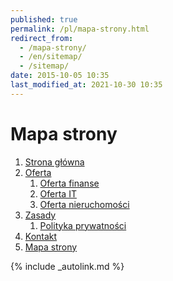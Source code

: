 ```yaml
---
published: true
permalink: /pl/mapa-strony.html
redirect_from:
  - /mapa-strony/
  - /en/sitemap/
  - /sitemap/
date: 2015-10-05 10:35
last_modified_at: 2021-10-30 10:35
---
```


# Mapa strony

1. [Strona główna](/pl/)
1. [Oferta](/pl/oferta/)
    1. [Oferta finanse](/pl/oferta/finanse/)
    1. [Oferta IT](/pl/oferta/it.html)
    1. [Oferta nieruchomości](/pl/oferta/nieruchomosci)
1. [Zasady](/pl/zasady)
    1. [Polityka prywatności](/pl/zasady/polityka-prywatnosci.html)
1. [Kontakt](/pl/kontakt.html)
1. [Mapa strony](/pl/mapa-strony.html)
<!-- 1. [Strony partnerskie](/pl/strony-partnerskie.html) -->

{% include _autolink.md %}
